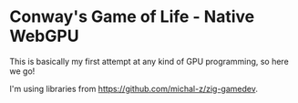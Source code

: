 # Conway's Game of Life - Native WebGPU

This is basically my first attempt at any kind of GPU programming, so here we go!

I'm using libraries from https://github.com/michal-z/zig-gamedev.
